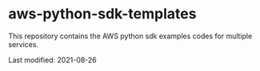 # aws-python-sdk-templates
This repository contains the AWS python sdk examples codes for multiple services.

Last modified: 2021-08-26
